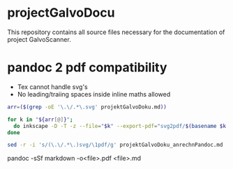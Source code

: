 # projectGalvoDocu
This repository contains all source files necessary for the documentation of project GalvoScanner.

# pandoc 2 pdf compatibility

- Tex cannot handle svg's
- No leading/traiing spaces inside inline maths allowed

```bash
arr=($(grep -oE '\.\/.*\.svg' projektGalvoDoku.md))

for k in "${arr[@]}"; 
  do inkscape -D -T -z --file="$k" --export-pdf="svg2pdf/$(basename $k .svg).pdf" --export-latex;
done

sed -r -i 's/(\.\/.*\.)svg/\1pdf/g' projektGalvoDoku_anrechnPandoc.md
```
pandoc -sSf markdown -o\<file\>.pdf \<file\>.md
